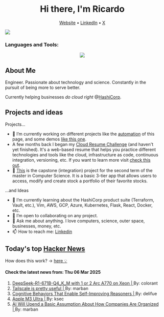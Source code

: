 
<!-- This is an HTML comment in your markdown file -->

<h1 align="center">Hi there, I'm Ricardo</h1>
<p align="center">
  <a href="ricardorompar.com">Website</a> •
  <a href="https://www.linkedin.com/in/ricardo-romero-paredes/">LinkedIn</a> •
  <a href="https://twitter.com/ricardorompar">X</a>
</p>
<img src="https://badges.pufler.dev/visits/{ricardorompar}/{ricardorompar}"/>

<h3 align="left">Languages and Tools:</h3>
<p align="center">
  <a href="https://skillicons.dev">
    <img src="https://skillicons.dev/icons?i=terraform,aws,gcp,azure,git,python,kubernetes,react,js,docker,ubuntu" />
  </a>
</p>

<h2>About Me</h2>
Engineer. Passionate about technology and science. Constantly in the pursuit of being more to serve better.

Currently helping businesses <i>do cloud right</i> @<a href="https://github.com/hashicorp">HashiCorp</a>.

<h2>Projects and ideas</h2>
Projects...
<ul>
  <li>🔭 I’m currently working on different projects like the <a href="https://github.com/ricardorompar/ricardorompar/blob/main/automate.py">automation</a> of this page, and some demos <a href="https://github.com/ricardorompar/boundary-ansible-demo">like this one</a>.
  </li>

  <li >A few months back I began my <a href="https://github.com/ricardorompar/cloudResumeChallenge">Cloud Resume Challenge</a> (and haven't yet finished). It's a web-based resume that helps you practice different technologies and tools like the cloud, infrastructure as code, continuous integration, versioning, etc. If you want to learn more visit <a href="https://cloudresumechallenge.dev/docs/the-challenge/aws/">check this out</a>.
  </li>

  <li>🔭 <a href="https://github.com/ricardorompar/capstoneT2">This</a> is the capstone (integration) project for the second term of the master in Computer Science. It is a basic 3-tier app that allows users to access, modify and create stock a portfolio of their favorite stocks.
  </li>
</ul>
...and Ideas
<ul>
  <li>🌱 I’m currently learning about the HashiCorp product suite (Terraform, Vault, etc.), Vim, AWS, GCP, Azure, Kubernetes, Flask, React, Docker, etc.
  </li>
  <li>👯 I’m open to collaborating on any project.</li>
  <li>💬 Ask me about anything. I love computers, science, outer space, businesses, money, etc.</li>
  <li>📫 How to reach me: <a href="https://www.linkedin.com/in/ricardo-romero-paredes/">Linkedin</a></li>
</ul>

<h2>Today's top <a href='https://news.ycombinator.com/'>Hacker News</a></h2>
How does this work? -> <a href='./AUTOMATIC.md'>here 💡</a>

<h4>Check the latest news from: Thu 06 Mar 2025</h4>
<ol>
<li>
    <a href=https://github.com/intel/ipex-llm/blob/main/docs/mddocs/Quickstart/llamacpp_portable_zip_gpu_quickstart.md>
        DeepSeek-R1-671B-Q4_K_M with 1 or 2 Arc A770 on Xeon |
    </a>
    By: colorant
</li>

<li>
    <a href=https://blog.6nok.org/tailscale-is-pretty-useful/>
        Tailscale is pretty useful |
    </a>
    By: marban
</li>

<li>
    <a href=https://arxiv.org/abs/2503.01307>
        Cognitive Behaviors That Enable Self-Improving Reasoners |
    </a>
    By: delifue
</li>

<li>
    <a href=https://www.apple.com/newsroom/2025/03/apple-reveals-m3-ultra-taking-apple-silicon-to-a-new-extreme/>
        Apple M3 Ultra |
    </a>
    By: ksec
</li>

<li>
    <a href=https://www.bloomberg.com/news/articles/2025-02-28/how-ai-reasoning-models-will-change-companies-and-the-economy>
        AI Will Upend a Basic Assumption About How Companies Are Organized |
    </a>
    By: marban
</li>
</ol>